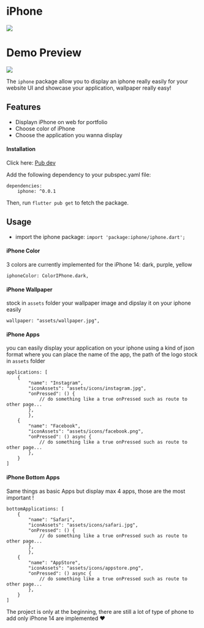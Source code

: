 # iPhone
<a href="http://antoine-gonthier.web.app"><img src="https://firebasestorage.googleapis.com/v0/b/antoine-gonthier.appspot.com/o/iphone-min.png?alt=media&token=f94ca61f-e34e-4359-a4fd-9591d18b86ed"></img></a>


# Demo Preview

<img src="https://firebasestorage.googleapis.com/v0/b/antoine-gonthier.appspot.com/o/preview-min.png?alt=media&token=5ae93155-b05d-411f-a72f-372aee3d49f8"></img>

The `iphone` package allow you to display an iphone really easily for your website UI and showcase your application, wallpaper really easy!

## Features

- Displayn iPhone on web for portfolio
- Choose color of iPhone
- Choose the application you wanna display

#### Installation

Click here: <a href="https://pub.dev/packages/iphone">Pub dev</a>

Add the following dependency to your pubspec.yaml file:

```
dependencies:
    iphone: ^0.0.1
```

Then, run `flutter pub get` to fetch the package.

## Usage

- import the iphone package: ```import 'package:iphone/iphone.dart';```


#### iPhone Color
3 colors are currently implemented for the iPhone 14: dark, purple, yellow

```
iphoneColor: ColorIPhone.dark,
```

#### iPhone Wallpaper
stock in `assets` folder your wallpaper image and dipslay it on your iphone easily
```
wallpaper: "assets/wallpaper.jpg",
```

#### iPhone Apps
you can easily display your application on your iphone using a kind of json format where you can place the name of the app, the path of the logo stock in `assets` folder
```
applications: [
    {
        "name": "Instagram",
        "iconAssets": "assets/icons/instagram.jpg",
        "onPressed": () {
            // do something like a true onPressed such as route to other page...
        },
        },
    {
        "name": "Facebook",
        "iconAssets": "assets/icons/facebook.png",
        "onPressed": () async {
            // do something like a true onPressed such as route to other page...
        },
    }
]
```

#### iPhone Bottom Apps
Same things as basic Apps but display max 4 apps, those are the most important !
```
bottomApplications: [
    {
        "name": "Safari",
        "iconAssets": "assets/icons/safari.jpg",
        "onPressed": () {
            // do something like a true onPressed such as route to other page...
        },
        },
    {
        "name": "AppStore",
        "iconAssets": "assets/icons/appstore.png",
        "onPressed": () async {
            // do something like a true onPressed such as route to other page...
        },
    }
]
```


The project is only at the beginning, there are still a lot of type of phone to add only iPhone 14 are implemented ❤️